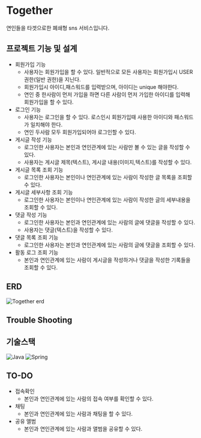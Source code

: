 # Together
연인들을 타겟으로한 폐쇄형 sns 서비스입니다.

## 프로젝트 기능 및 설계

* 회원가입 기능
  * 사용자는 회원가입을 할 수 있다. 일반적으로 모든 사용자는 회원가입시 USER 권한(일반 권한)을 지닌다.
  * 회원가입시 아이디,패스워드를 입력받으며, 아이디는 unique 해야한다.
  * 연인 중 한사람이 먼저 가입을 하면 다른 사람이 먼저 가입한 아이디를 입력해 회원가입을 할 수 있다.
* 로그인 기능
  * 사용자는 로그인을 할 수 있다. 로스인시 회원가입때 사용한 아이디와 패스워드가 일치해야 한다.
  * 연인 두사람 모두 회원가입되어야 로그인할 수 있다.
* 게시글 작성 기능
  * 로그인한 사용자는 본인과 연인관계에 있는 사람만 볼 수 있는 글을 작성할 수 있다.
  * 사용자는 게시글 제목(텍스트), 게시글 내용(이미지,텍스트)를 작성할 수 있다.
* 게시글 목록 조회 기능
  * 로그인한 사용자는 본인이나 연인관계에 있는 사람이 작성한 글 목록을 조회할 수 있다.
* 게시글 세부사항 조회 기능
  * 로그인한 사용자는 본인이나 연인관계에 있는 사람이 작성한 글의 세부내용을 조회할 수 있다.
* 댓글 작성 기능
  * 로그인한 사용자는 본인과 연인관계에 있는 사람의 글에 댓글을 작성할 수 있다.
  * 사용자는 댓글(텍스트)을 작성할 수 있다.  
* 댓글 목록 조회 기능
  * 로그인한 사용자는 본인과 연인관계에 있는 사람의 글에 댓글을 조회할 수 있다.
* 활동 로그 조회 기능
  * 본인과 연인관계에 있는 사람이 게시글을 작성하거나 댓글을 작성한 기록들을 조회할 수 있다.


## ERD
![Together erd](https://github.com/user-attachments/assets/f74ad631-103a-4ce2-b955-6ab0854baef6)

## Trouble Shooting

## 기술스택
![Java](https://img.shields.io/badge/java-%23ED8B00.svg?style=for-the-badge&logo=openjdk&logoColor=white) 
![Spring](https://img.shields.io/badge/spring-%236DB33F.svg?style=for-the-badge&logo=spring&logoColor=white)

## TO-DO
* 접속확인
  * 본인과 연인관계에 있는 사람의 접속 여부를 확인할 수 있다.
* 채팅
  * 본인과 연인관계에 있는 사람과 채팅을 할 수 있다.
* 공유 앨범
  * 본인과 연인관계에 있는 사람과 앨범을 공유할 수 있다.
